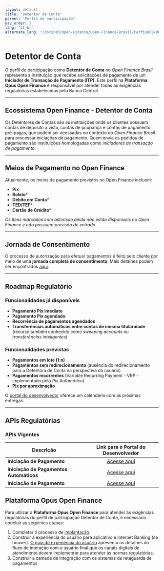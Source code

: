 ```yaml
---
layout: default
title: "Detentor de Conta"
parent: "Perfis de participação"
nav_order: 3
lang: "pt-br"
alternate_lang: "/docs/en/Open-Finance/Open-Finance-Brasil/PerfisOFB/OFB-Detentor/"
---
```


# Detentor de Conta

O perfil de participação como **Detentor de Conta** no *Open Finance Brasil* representa a instituição que recebe solicitações de pagamento de um **Iniciador de Transação de Pagamento (ITP)**. Este perfil na **Plataforma Opus Open Finance** é responsável por atender todas as exigências regulatórias estabelecidas pelo Banco Central.

---

## Ecossistema Open Finance - Detentor de Conta

Os Detentores de Contas são as instituições onde os clientes possuem contas de deposito à vista, contas de poupança e contas de pagamento pré-pagas, que podem ser acessadas no contexto do *Open Finance Brasil* para processar iniciações de pagamento. Quem envia os pedidos de pagamento são instituições homologadas como *iniciadores de transação de pagamento*.

---

## Meios de Pagamento no Open Finance

Atualmente, os meios de pagamento previstos no Open Finance incluem:

- **Pix**
- **Boleto***
- **Débito em Conta***
- **TED/TEF***
- **Cartão de Crédito***

*Os itens marcados com asterisco ainda não estão disponíveis no Open Finance e não possuem previsão de entrada.*

---

## Jornada de Consentimento

O processo de autorização para efetuar pagamentos é feito pelo cliente por meio de uma **jornada completa de consentimento**. Mais detalhes podem ser encontrados [aqui](../JornadaConsentimento/OFB-JornadaConsentimento.html).

---

## Roadmap Regulatório

### Funcionalidades já disponíveis

- **Pagamento Pix imediato**
- **Pagamento Pix agendado**
- **Recorrência de pagamentos agendados**
- **Transferências automáticas entre contas de mesma titularidade** (recurso também conhecido como *sweeping accounts* ou *transferências inteligentes*)

### Funcionalidades previstas

- **Pagamentos em lote (1:n)**
- **Pagamentos sem redirecionamento** (ausência do redirecionamento para a Detentora de Conta na perspectiva do usuário)
- **Pagamentos recorrentes** (Variable Recurring Payment - VRP - implementado pelo *Pix Automático*)
- **Pix por aproximação**

O [portal do desenvolvedor](https://openfinancebrasil.atlassian.net/wiki/spaces/DraftOF/calendars) oferece um calendário com as próximas entregas.

---

## APIs Regulatórias

### APIs Vigentes

|**Descrição**                     | **Link para o Portal do Desenvolvedor**                           |
|----------------------------------|:-------------------------------------------------------------------:|
|**Iniciação de Pagamento**        |[Acesse aqui](https://openfinancebrasil.atlassian.net/wiki/spaces/OF/pages/17375943/SV+API+-+Pagamentos) |
|**Iniciação de Pagamentos Automáticos**        |[Acesse aqui](https://openfinancebrasil.atlassian.net/wiki/spaces/OF/pages/198410569/SV+API+-+Pagamentos+Autom+ticos) |
|**Iniciação de Pagamento**        |[Acesse aqui](https://openfinancebrasil.atlassian.net/wiki/spaces/OF/pages/141557761/SV+API+-+Pagamentos+sem+Redirecionamento) |

## Plataforma Opus Open Finance

Para utilizar a **Plataforma Opus Open Finance** para atender às exigências regulatórias do perfil de participação Detentor de Conta, é necessário concluir as seguintes etapas:

1. Completar o processo de [implantação](../../Plataforma-OpusOpenFinance/Implantação/OOF-Implantação.html).
2. Construir a experiência do usuário para aplicativo e Internet Banking (se houver). [O guia de experiência do usuário](https://openfinancebrasil.atlassian.net/wiki/spaces/OF/pages/17378535/Guia+de+Experi+ncia+do+Usu+rio) apresenta os detalhes do fluxo de interação com  o usuário final que os canais digitais de atendimento devem implementar para atender às normas regulatórias.
3. Construir a camada de integração com os sistemas de retaguarda de pagamentos.
